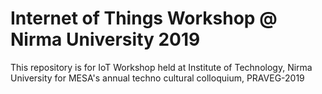 # Internet of Things Workshop @ Nirma University 2019
This repository is for IoT Workshop held at Institute of Technology, Nirma University for MESA's annual techno cultural colloquium, PRAVEG-2019  
